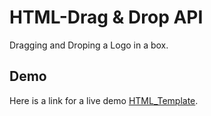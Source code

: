 # HTML-Drag & Drop API

Dragging and Droping a Logo in a box.

## Demo

Here is a link for a live demo [HTML_Template](https://HTML-Template--rotichtonnytonn.repl.co).